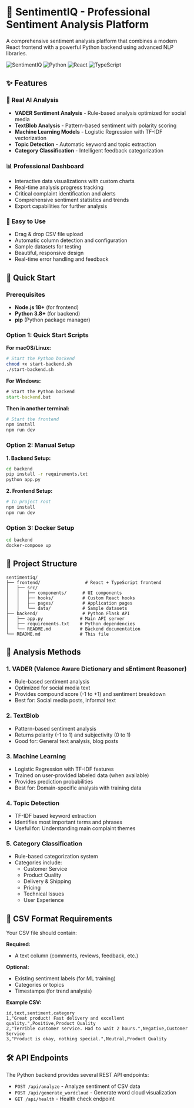 # 🧠 SentimentIQ - Professional Sentiment Analysis Platform

A comprehensive sentiment analysis platform that combines a modern React frontend with a powerful Python backend using advanced NLP libraries.

![SentimentIQ](https://img.shields.io/badge/SentimentIQ-AI%20Powered-blue) ![Python](https://img.shields.io/badge/Python-3.8+-green) ![React](https://img.shields.io/badge/React-18-blue) ![TypeScript](https://img.shields.io/badge/TypeScript-5-blue)

## ✨ Features

### 🤖 **Real AI Analysis**
- **VADER Sentiment Analysis** - Rule-based analysis optimized for social media
- **TextBlob Analysis** - Pattern-based sentiment with polarity scoring
- **Machine Learning Models** - Logistic Regression with TF-IDF vectorization
- **Topic Detection** - Automatic keyword and topic extraction
- **Category Classification** - Intelligent feedback categorization

### 📊 **Professional Dashboard**
- Interactive data visualizations with custom charts
- Real-time analysis progress tracking
- Critical complaint identification and alerts
- Comprehensive sentiment statistics and trends
- Export capabilities for further analysis

### 🔧 **Easy to Use**
- Drag & drop CSV file upload
- Automatic column detection and configuration
- Sample datasets for testing
- Beautiful, responsive design
- Real-time error handling and feedback

## 🚀 Quick Start

### Prerequisites
- **Node.js 18+** (for frontend)
- **Python 3.8+** (for backend)
- **pip** (Python package manager)

### Option 1: Quick Start Scripts

**For macOS/Linux:**
```bash
# Start the Python backend
chmod +x start-backend.sh
./start-backend.sh
```

**For Windows:**
```cmd
# Start the Python backend
start-backend.bat
```

**Then in another terminal:**
```bash
# Start the frontend
npm install
npm run dev
```

### Option 2: Manual Setup

**1. Backend Setup:**
```bash
cd backend
pip install -r requirements.txt
python app.py
```

**2. Frontend Setup:**
```bash
# In project root
npm install
npm run dev
```

### Option 3: Docker Setup
```bash
cd backend
docker-compose up
```

## 📂 Project Structure

```
sentimentiq/
├── frontend/                 # React + TypeScript frontend
│   ├── src/
│   │   ├── components/      # UI components
│   │   ├── hooks/           # Custom React hooks
│   │   ├── pages/           # Application pages
│   │   └── data/            # Sample datasets
├── backend/                 # Python Flask API
│   ├── app.py              # Main API server
│   ├── requirements.txt    # Python dependencies
│   └── README.md           # Backend documentation
└── README.md               # This file
```

## 🧪 Analysis Methods

### 1. **VADER (Valence Aware Dictionary and sEntiment Reasoner)**
- Rule-based sentiment analysis
- Optimized for social media text
- Provides compound score (-1 to +1) and sentiment breakdown
- Best for: Social media posts, informal text

### 2. **TextBlob**
- Pattern-based sentiment analysis
- Returns polarity (-1 to 1) and subjectivity (0 to 1)
- Good for: General text analysis, blog posts

### 3. **Machine Learning**
- Logistic Regression with TF-IDF features
- Trained on user-provided labeled data (when available)
- Provides prediction probabilities
- Best for: Domain-specific analysis with training data

### 4. **Topic Detection**
- TF-IDF based keyword extraction
- Identifies most important terms and phrases
- Useful for: Understanding main complaint themes

### 5. **Category Classification**
- Rule-based categorization system
- Categories include:
  - Customer Service
  - Product Quality
  - Delivery & Shipping
  - Pricing
  - Technical Issues
  - User Experience

## 📁 CSV Format Requirements

Your CSV file should contain:

**Required:**
- A text column (comments, reviews, feedback, etc.)

**Optional:**
- Existing sentiment labels (for ML training)
- Categories or topics
- Timestamps (for trend analysis)

**Example CSV:**
```csv
id,text,sentiment,category
1,"Great product! Fast delivery and excellent quality.",Positive,Product Quality
2,"Terrible customer service. Had to wait 2 hours.",Negative,Customer Service
3,"Product is okay, nothing special.",Neutral,Product Quality
```

## 🛠️ API Endpoints

The Python backend provides several REST API endpoints:

- `POST /api/analyze` - Analyze sentiment of CSV data
- `POST /api/generate_wordcloud` - Generate word cloud visualization
- `GET /api/health` - Health check endpoint
